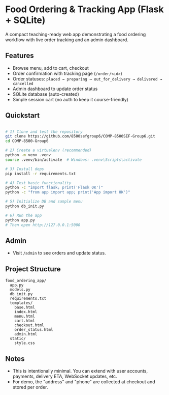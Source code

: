 # Food Ordering & Tracking App (Flask + SQLite)

A compact teaching-ready web app demonstrating a food ordering workflow with live order tracking and an admin dashboard.

## Features
- Browse menu, add to cart, checkout
- Order confirmation with tracking page (`/order/<id>`)
- Order statuses: `placed → preparing → out_for_delivery → delivered → cancelled`
- Admin dashboard to update order status
- SQLite database (auto-created)
- Simple session cart (no auth to keep it course-friendly)

## Quickstart

```bash

# 1) Clone and test the repository
git clone https://github.com/8500sefgroup6/COMP-8500SEF-Group6.git
cd COMP-8500-Group6

# 2) Create a virtualenv (recommended)
python -m venv .venv
source .venv/bin/activate  # Windows: .venv\Scripts\activate

# 3) Install deps
pip install -r requirements.txt

# 4) Test basic functionality
python -c "import flask; print('Flask OK')"
python -c "from app import app; print('App import OK')"

# 5) Initialize DB and sample menu
python db_init.py

# 6) Run the app
python app.py
# Then open http://127.0.0.1:5000
```

## Admin
- Visit `/admin` to see orders and update status.

## Project Structure
```
food_ordering_app/
  app.py
  models.py
  db_init.py
  requirements.txt
  templates/
    base.html
    index.html
    menu.html
    cart.html
    checkout.html
    order_status.html
    admin.html
  static/
    style.css
```

## Notes
- This is intentionally minimal. You can extend with user accounts, payments, delivery ETA, WebSocket updates, etc.
- For demo, the "address" and "phone" are collected at checkout and stored per order.
